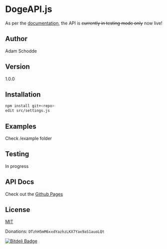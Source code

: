 DogeAPI.js
==========

As per the [documentation](https://dogeapi.com/api_documentation), the API is ~~currently in testing mode only~~ now live!

Author
------
Adam Schodde

Version
-------
1.0.0

Installation
-----------
```bash
npm install git+<repo>
edit src/settings.js
```

Examples
--------
Check /example folder

Testing
-------
In progress

API Docs
--------
Check out the [Github Pages](http://brutalhonesty.github.io/dogeapi.js/)

License
-------
[MIT](http://www.tldrlegal.com/license/mit-license)


Donations: ```DTzhH5mM6xxdYazhzLKX7Yax9aS1auoLQt```


[![Bitdeli Badge](https://d2weczhvl823v0.cloudfront.net/brutalhonesty/dogeapi.js/trend.png)](https://bitdeli.com/free "Bitdeli Badge")

